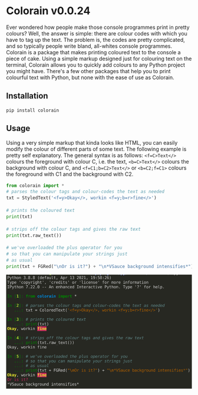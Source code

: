 # Colorain v0.0.24
Ever wondered how people make those console programmes print in pretty colours? Well, the answer is simple: there are colour codes with which you have to tag up the text. The problem is, the codes are pretty complicated, and so typically people write bland, all-whites console programmes. Colorain is a package that makes printing coloured text to the console a piece of cake. Using a simple markup designed just for colouring text on the terminal, Colorain allows you to quickly add colours to any Python project you might have. There's a few other packages that help you to print colourful text with Python, but none with the ease of use as Colorain.

## Installation
```
pip install colorain
```

## Usage
Using a very simple markup that kinda looks like HTML, you can easily modify the colour of different parts of some text. The following example is pretty self explanatory. The general syntax is as follows: `<f=C>Text</>` colours the foreground with colour C, i.e. the text, `<b=C>Text</>` colours the background with colour C, and `<f=C1;b=C2>Text</>` or `<b=C2;f=C1>` colours the foreground with C1 and the background with C2.
```python
from colorain import *
# parses the colour tags and colour-codes the text as needed
txt = StyledText('<f=y>Okay</>, workin <f=y;b=r>fine</>') 

# prints the coloured text
print(txt) 

# strips off the colour tags and gives the raw text
print(txt.raw_text()) 

# we've overloaded the plus operator for you
# so that you can manipulate your strings just
# as usual
print(txt + FGRed("\nOr is it?") + "\n*VSauce background intensifies*")
```

![Colorain](https://github.com/susmit31/colorain/blob/master/ss.png)